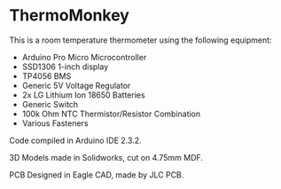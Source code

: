 # ThermoMonkey
This is a room temperature thermometer using the following equipment:
* Arduino Pro Micro Microcontroller
* SSD1306 1-inch display
* TP4056 BMS
* Generic 5V Voltage Regulator
* 2x LG Lithium Ion 18650 Batteries
* Generic Switch
* 100k Ohm NTC Thermistor/Resistor Combination
* Various Fasteners


Code compiled in Arduino IDE 2.3.2.


3D Models made in Solidworks, cut on 4.75mm MDF.


PCB Designed in Eagle CAD, made by JLC PCB.
